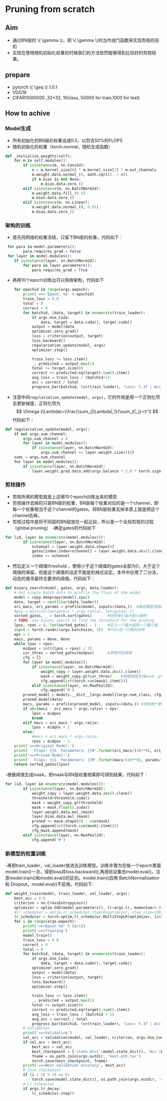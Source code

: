 # Pruning from scratch #

## Aim ##
- 通过BN层的 \\( \gamma \\)，把 \\( \gamma \\)的当作成门函数来实现剪枝的目的
- 实现在使用随机初始化权重的时候我们的方法依然能够得到比较好的剪枝结果。

## prepare ##
- pytorch \\( \geq \\) 1.0.1
- VGG19
- CIFAR10(60000 ,32*32, 10class, 50000 for train,1000 for test)

## How to achive ##
### Model生成 ###
- 所有初始化的BN层的权重设成0.5，以剪去50%的FLOPS
- 随机初始化的权重（torch.normal，随机生成函数）
```python
def _initialize_weights(self):
	for m in self.modules():
	    if isinstance(m, nn.Conv2d):
	        n = m.kernel_size[0] * m.kernel_size[1] * m.out_channels
            m.weight.data.normal_(0, math.sqrt(2. / n))
            if m.bias is not None:
                m.bias.data.zero_()
        elif isinstance(m, nn.BatchNorm2d):
            m.weight.data.fill_(0.5)
            m.bias.data.zero_()
        elif isinstance(m, nn.Linear):
            m.weight.data.normal_(0, 0.01)
            m.bias.data.zero_()
```
### 架构的训练 ###
- 首先将网络的权重冻结，只留下BN层的权重，代码如下：
```python
 for para in model.parameters():
        para.requires_grad = False
 for layer in model.modules():
    if isinstance(layer, nn.BatchNorm2d):
        for para in layer.parameters():
            para.requires_grad = True
```

- 再用10个epoch训练出可以网络架构，代码如下

```python
    for epochid in range(args.aepoch):
        print('==> Epoch: %d' % epochid)
        train_loss = 0.0
        total = 0
        correct = 0
        for batchid, (data, target) in enumerate(train_loader):
            if args.Use_Cuda:
                data, target = data.cuda(), target.cuda()
            output = model(data
            optimizer.zero_grad()
            loss = criterion(output, target)
            loss.backward()
            regularzation_update(model, args)
            optimizer.step()

            train_loss += loss.item()
            _, predicted = output.max(1)
            total += target.size(0)
            correct += predicted.eq(target).sum().item()
            avg_loss = train_loss / (batchid+1)
            acc = correct / total
            progress_bar(batchid, len(train_loader), 'Loss: %.3f | Acc: %.3f'% (avg_loss, acc))
```

- 注意中间`regularzation_update(model, args)`，它的作用是用一个正则化项去更新梯度，正则化项为
$$ \Omega (\Lambda)=(\frac{\sum_j|\Lambda|_1}{\sum_jC_j}-r)^2 $$
代码如下：

```python
def regularzation_update(model, args):
    if not args.sum_channel:
        args.sum_channel = 0
        for layer in model.modules():
            if isinstance(layer, nn.BatchNorm2d):
                args.sum_channel += layer.weight.size()[0]
    sumc = args.sum_channel
    for layer in model.modules():
        if isinstance(layer, nn.BatchNorm2d):
            layer.weight.grad.data.add(args.balance * 2.0 * torch.sign(layer.weight.data)*(layer.weight.data/sumc-args.ratio))
```
### 剪枝操作 ###
- 剪枝所用的模型就是上述用10个epoch训练出来的模型
- 剪枝操作去掉的只是BN层的权重，BN层每个权重对应的是一个channel，即每一个权重相当于这个channel的gates。将BN层权重去掉本质上就是把这个channel去掉。
- 剪枝过程中是将不同层的BN层放在一起比较，所以是一个全局剪枝的过程（global pruning）
-确定gates的代码如下

```python
for lid, layer in enumerate(model.modules()):
        if isinstance(layer, nn.BatchNorm2d):
            nchannel = layer.weight.data.shape[0]
            gates[index:index+nchannel] = layer.weight.data.abs().clone()
            index += nchannel
```

- 然后定义一个阈值threshold ，使得小于这个阈值的gates全部为0，大于这个阈值的保留。但是这个阈值的设定不能是机械式设定。本作中应用了二分法，动态的搜寻最符合要求的阈值。代码如下：

```python
def binary_search(model, gates, args, data_loader):
    # Get single batch data to profile the flops of the model 
    model = copy.deepcopy(model).cpu()
    data, target = next(iter(data_loader))
    ori_macs, ori_params = profile(model, inputs=(data,))  #确定模型原始的的FLOPs和Params
    #pos = min(int(len(gates) * args.ratio), len(gates)-1)
    sorted_gates, _ = torch.sort(gates)       #将所有们由大到小排列
    # TODO: use binary search to find the threshold for the pruning
    lpos, rpos = 0, len(sorted_gates) - 1     #定义一个最大值和一个最小值
    input = torch.randn((args.batchsize, 3))  #YYSY这一行真的没用
    eps = 1
    macs, params = None, None
    while lpos < rpos:
        midpos = int((lpos + rpos) / 2)
        cur_thres = sorted_gates[midpos]      #求暂时的阈值
        cfg = [] 
        for layer in model.modules():
            if isinstance(layer, nn.BatchNorm2d):
                weight_copy = layer.weight.data.abs().clone()
                mask = weight_copy.gt(cur_thres)    #根据阈值生成mask，gt是大于   
                cfg.append(int(torch.sum(mask).item()))
            elif isinstance(layer, nn.MaxPool2d):
                cfg.append('M')
        pruned_model = models.__dict__[args.model](args.num_class, cfg=cfg) #根据阈值生成的暂时的模型，目的是为了计算FLOPs和Params
        pruned_model(data)
        macs, params = profile(pruned_model, inputs=(data,)) #得到两个新参数
        if abs(macs - ori_macs * args.ratio) < eps:
            lpos = midpos
            break
        elif macs > ori_macs * args.ratio:
            lpos = midpos + 1
        else: 
            #macs < ori_macs * args.ratio:
            rpos = midpos - 1
    print('==>Original Model:')
    print('  Flops: {}G  Parameters: {}M'.format(ori_macs/(10**9), ori_params/(10**6)))
    print('==>Pruned Model:')
    print('  Flops: {}G  Parameters: {}M'.format(macs/(10**9), params/(10**6)))
    return sorted_gates[lpos]
```

-根据阈值生成mask，把mask与BN层权重相乘即可得到结果，代码如下：

```python
for lid, layer in enumerate(model.modules()):
        if isinstance(layer, nn.BatchNorm2d):
            weight_copy = layer.weight.data.abs().clone()
            threshold=threshold.cuda()
            mask = weight_copy.gt(threshold)
            mask = mask.float().cuda()
            layer.weight.data.mul_(mask)
            layer.bias.data.mul_(mask)
            pruned += mask.shape[0] - sum(mask)
            cfg.append(int(torch.sum(mask).item()))
            cfg_mask.append(mask)
        elif isinstance(layer, nn.MaxPool2d):
            cfg.append('M')
```
### 新模型的权重训练 ###
-再把train_loader，val_loader放进去训练模型。训练步骤为在每一个epoch里面model.train()一次，得到loss并loss.backward(),再用验证集去model.eval()。注意model.train()和model.eval()的区别。model.train()启用 BatchNormalization 和 Dropout，model.eval()不启用。代码如下:

```python
def weight_train(model, train_loader, val_loader, args):
    best_acc = 0.0
    criterion = nn.CrossEntropyLoss()
    optimizer = optim.SGD(model.parameters(), lr=args.lr, momentum=0.9, weight_decay=args.weight_decay)
    #lr_scheduler = optim.lr_scheduler.StepLR(optimizer, step_size=100, gamma=0.1)
    lr_scheduler = torch.optim.lr_scheduler.MultiStepLR(optimizer, [int(args.wepoch*0.5), int(args.wepoch*0.75)], gamma=0.1)  #MultiStepLR:调整学习率
    for i in range(args.wepoch):
        print('==>Epoch %d' % (i+1))
        print('==>Training')
        model.train()
        train_loss = 0.0
        correct = 0
        total = 0
        for batchid, (data, target) in enumerate(train_loader):
            if args.Use_Cuda:
                data, target = data.cuda(), target.cuda()
            optimizer.zero_grad()
            output = model(data)
            loss = criterion(output, target)
            loss.backward()
            optimizer.step()
            
            train_loss += loss.item()
            _, predicted = output.max(1)
            total += output.size(0)
            correct += predicted.eq(target).sum().item()
            avg_loss = train_loss / (batchid + 1)
            avg_acc = correct / total
            progress_bar(batchid, len(train_loader), 'Loss: %.3f | Acc: %.3f' % (avg_loss, avg_acc))
        # Validation
        print('==>Validating')
        val_acc = validation(model, val_loader, criterion, args.Use_Cuda)    
        if val_acc > best_acc:
            best_acc = val_acc
            best_checkpoint = {'state_dict':model.state_dict(), 'Acc':best_acc}
            fname = os.path.join(args.outdir, 'best.pth.tar')
            torch.save(best_checkpoint, fname)
        print('==>Best validation accuracy', best_acc)
        # Save checkpoint
        if (i + 1) % 10 == 0:
            torch.save(model.state_dict(), os.path.join(args.outdir, 'checkpoint.pth.tar')) 
        # Lr_scheduler
        if args.lr_decay:
            lr_scheduler.step()
```


